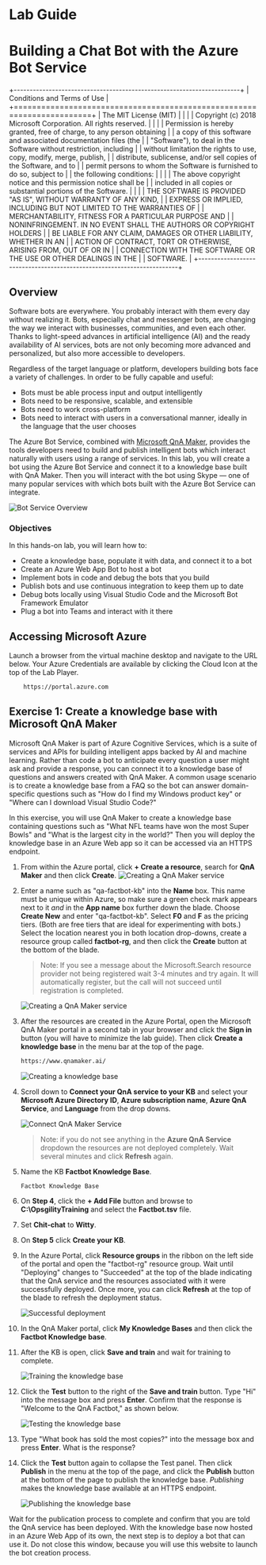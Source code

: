<style>
figcaption{
    display: none !important;
}
</style>

# Lab Guide

# Building a Chat Bot with the Azure Bot Service

+-----------------------------------------------------------------------+
| Conditions and Terms of Use                                           |
+=======================================================================+
| The MIT License (MIT)                                                 |
|                                                                       |
| Copyright (c) 2018 Microsoft Corporation. All rights reserved.        |
|                                                                       |
| Permission is hereby granted, free of charge, to any person obtaining |
| a copy of this software and associated documentation files (the       |
| \"Software\"), to deal in the Software without restriction, including |
| without limitation the rights to use, copy, modify, merge, publish,   |
| distribute, sublicense, and/or sell copies of the Software, and to    |
| permit persons to whom the Software is furnished to do so, subject to |
| the following conditions:                                             |
|                                                                       |
| The above copyright notice and this permission notice shall be        |
| included in all copies or substantial portions of the Software.       |
|                                                                       |
| THE SOFTWARE IS PROVIDED \"AS IS\", WITHOUT WARRANTY OF ANY KIND,     |
| EXPRESS OR IMPLIED, INCLUDING BUT NOT LIMITED TO THE WARRANTIES OF    |
| MERCHANTABILITY, FITNESS FOR A PARTICULAR PURPOSE AND                 |
| NONINFRINGEMENT. IN NO EVENT SHALL THE AUTHORS OR COPYRIGHT HOLDERS   |
| BE LIABLE FOR ANY CLAIM, DAMAGES OR OTHER LIABILITY, WHETHER IN AN    |
| ACTION OF CONTRACT, TORT OR OTHERWISE, ARISING FROM, OUT OF OR IN     |
| CONNECTION WITH THE SOFTWARE OR THE USE OR OTHER DEALINGS IN THE      |
| SOFTWARE.                                                             |
+-----------------------------------------------------------------------+

## Overview

Software bots are everywhere. You probably interact with them every day without realizing it. Bots, especially chat and messenger bots, are changing the way we interact with businesses, communities, and even each other. Thanks to light-speed advances in artificial intelligence (AI) and the ready availability of AI services, bots are not only becoming more advanced and personalized, but also more accessible to developers.

Regardless of the target language or platform, developers building bots face a variety of challenges. In order to be fully capable and useful:

- Bots must be able process input and output intelligently
- Bots need to be responsive, scalable, and extensible
- Bots need to work cross-platform
- Bots need to interact with users in a conversational manner, ideally in the language that the user chooses

The Azure Bot Service, combined with [Microsoft QnA Maker](https://www.qnamaker.ai/), provides the tools developers need to build and publish intelligent bots which interact naturally with users using a range of services. In this lab, you will create a bot using the Azure Bot Service and connect it to a knowledge base built with QnA Maker. Then you will interact with the bot using Skype — one of many popular services with which bots built with the Azure Bot Service can integrate.

![Bot Service Overview](Images/1-1-0-bot_service.png)

### Objectives

In this hands-on lab, you will learn how to:

- Create a knowledge base, populate it with data, and connect it to a bot
- Create an Azure Web App Bot to host a bot
- Implement bots in code and debug the bots that you build
- Publish bots and use continuous integration to keep them up to date
- Debug bots locally using Visual Studio Code and the Microsoft Bot Framework Emulator
- Plug a bot into Teams and interact with it there

## Accessing Microsoft Azure

Launch a browser from the virtual machine desktop and navigate to the URL below. Your Azure Credentials are available by clicking the Cloud Icon at the top of the Lab Player.

```html
    https://portal.azure.com
```

## Exercise 1: Create a knowledge base with Microsoft QnA Maker

Microsoft QnA Maker is part of Azure Cognitive Services, which is a suite of services and APIs for building intelligent apps backed by AI and machine learning. Rather than code a bot to anticipate every question a user might ask and provide a response, you can connect it to a knowledge base of questions and answers created with QnA Maker. A common usage scenario is to create a knowledge base from a FAQ so the bot can answer domain-specific questions such as "How do I find my Windows product key" or "Where can I download Visual Studio Code?"

In this exercise, you will use QnA Maker to create a knowledge base containing questions such as "What NFL teams have won the most Super Bowls" and "What is the largest city in the world?" Then you will deploy the knowledge base in an Azure Web app so it can be accessed via an HTTPS endpoint.

1. From within the Azure portal, click **+ Create a resource**, search for **QnA Maker** and then click **Create**.
![Creating a QnA Maker service](Images/1-1-0qnacreate.png)

2. Enter a name such as "qa-factbot-kb" into the **Name** box. This name must be unique within Azure, so make sure a green check mark appears next to it *and* in the **App name** box further down the blade. Choose **Create New** and enter "qa-factbot-kb". Select **F0** and **F** as the pricing tiers. (Both are free tiers that are ideal for experimenting with bots.) Select the location nearest you in both location drop-downs, create a resource group called **factbot-rg**, and then click the **Create** button at the bottom of the blade.

    > Note: If you see a message about the Microsoft.Search resource provider not being registered wait 3-4 minutes and try again. It will automatically register, but the call will not succeed until registration is completed.

    ![Creating a QnA Maker service](Images/2-1-2-configure_qna_service.png)

3. After the resources are created in the Azure Portal, open the Microsoft QnA Maker portal in a second tab in your browser and click the **Sign in** button (you will have to minimize the lab guide). Then click **Create a knowledge base** in the menu bar at the top of the page.

    ```html
    https://www.qnamaker.ai/
    ```

    ![Creating a knowledge base](Images/2-1-0-qna_new_kb.png)


4. Scroll down to **Connect your QnA service to your KB** and select your **Microsoft Azure Directory ID**, **Azure subscription name**, **Azure QnA Service**, and **Language** from the drop downs.

    ![Connect QnA Maker Service](Images/19-11-5QnAMakerConnect.png)

    > Note: if you do not see anything in the **Azure QnA Service** dropdown the resources are not deployed completely. Wait several minutes and click **Refresh** again.

5. Name the KB **Factbot Knowledge Base**.

    ```html
    Factbot Knowledge Base
    ```

6. On **Step 4**, click the **+ Add File** button and browse to **C:\\OpsgilityTraining** and select the **Factbot.tsv** file.

7. Set **Chit-chat** to **Witty**.

8.  On **Step 5** click **Create your KB**.

9.  In the Azure Portal, click **Resource groups** in the ribbon on the left side of the portal and open the "factbot-rg" resource group. Wait until "Deploying" changes to "Succeeded" at the top of the blade indicating that the QnA service and the resources associated with it were successfully deployed. Once more, you can click **Refresh** at the top of the blade to refresh the deployment status.

    ![Successful deployment](Images/19-11-06QnAResourceGroup.png)

10. In the QnA Maker portal, click **My Knowledge Bases** and then click the **Factbot Knowledge base**.

11. After the KB is open, click **Save and train** and wait for training to complete.

    ![Training the knowledge base](Images/save-and-train.png)

12. Click the **Test** button to the right of the **Save and train** button. Type "Hi" into the message box and press **Enter**. Confirm that the response is "Welcome to the QnA Factbot," as shown below.

    ![Testing the knowledge base](Images/test-kb.png)

13. Type "What book has sold the most copies?" into the message box and press **Enter**. What is the response?

14. Click the **Test** button again to collapse the Test panel. Then click **Publish** in the menu at the top of the page, and click the **Publish** button at the bottom of the page to publish the knowledge base. *Publishing* makes the knowledge base available at an HTTPS endpoint.

    ![Publishing the knowledge base](Images/publish-kb.png)

Wait for the publication process to complete and confirm that you are told the QnA service has been deployed. With the knowledge base now hosted in an Azure Web App of its own, the next step is to deploy a bot that can use it.  Do not close this window, because you will use this website to launch the bot creation process.